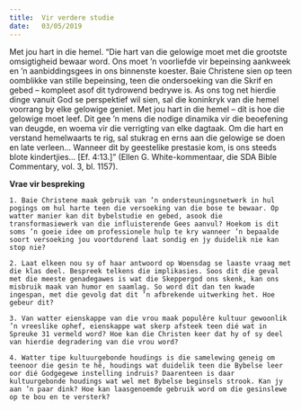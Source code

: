 ```yaml
---
title:  Vir verdere studie
date:   03/05/2019
---
```


Met jou hart in die hemel. “Die hart van die gelowige moet met die grootste omsigtigheid bewaar word. Ons moet ’n voorliefde vir bepeinsing aankweek en ’n aanbiddingsgees in ons binnenste koester. Baie Christene sien op teen oomblikke van stille bepeinsing, teen die ondersoeking van die Skrif en gebed – kompleet asof dit tydrowend bedrywe is. As ons tog net hierdie dinge vanuit God se perspektief wil sien, sal die koninkryk van die hemel voorrang by elke gelowige geniet. Met jou hart in die hemel – dít is hoe die gelowige moet leef. Dit gee ’n mens die nodige dinamika vir die beoefening van deugde, en woema vir die verrigting van elke dagtaak. Om die hart en verstand hemelwaarts te rig, sal stukrag en erns aan die gelowige se doen en late verleen… Wanneer dit by geestelike prestasie kom, is ons steeds blote kindertjies… [Ef. 4:13.]” (Ellen G. White-kommentaar, die SDA Bible Commentary, vol. 3, bl. 1157). 

**Vrae vir bespreking** 

`1. Baie Christene maak gebruik van ’n ondersteuningsnetwerk in hul pogings om hul harte teen die versoeking van die bose te bewaar. Op watter manier kan dit bybelstudie en gebed, asook die transformasiewerk van die influisterende Gees aanvul? Hoekom is dit soms ’n goeie idee om professionele hulp te kry wanneer ’n bepaalde soort versoeking jou voortdurend laat sondig en jy duidelik nie kan stop nie?` 

`2. Laat elkeen nou sy of haar antwoord op Woensdag se laaste vraag met die klas deel. Bespreek telkens die implikasies. Soos dit die geval met die meeste genadegawes is wat die Skeppergod ons skenk, kan ons misbruik maak van humor en saamlag. So word dit dan ten kwade ingespan, met die gevolg dat dit ’n afbrekende uitwerking het. Hoe gebeur dit?` 

`3. Van watter eienskappe van die vrou maak populêre kultuur gewoonlik ’n vreeslike ophef, eienskappe wat skerp afsteek teen dié wat in Spreuke 31 vermeld word? Hoe kan die Christen keer dat hy of sy deel van hierdie degradering van die vrou word?` 

`4. Watter tipe kultuurgebonde houdings is die samelewing geneig om teenoor die gesin te hê, houdings wat duidelik teen die Bybelse leer oor dié Godgegewe instelling indruis? Daarenteen is daar kultuurgebonde houdings wat wel met Bybelse beginsels strook. Kan jy aan ’n paar dink? Hoe kan laasgenoemde gebruik word om die gesinslewe op te bou en te versterk?`